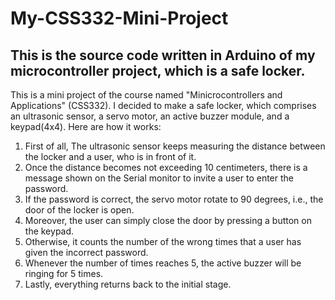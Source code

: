 # My-CSS332-Mini-Project
## This is the source code written in Arduino of my microcontroller project, which is a safe locker.
This is a mini project of the course named "Minicrocontrollers and Applications" (CSS332).
I decided to make a safe locker, which comprises an ultrasonic sensor, a servo motor, an active buzzer module, and a keypad(4x4).
Here are how it works:
1) First of all, The ultrasonic sensor keeps measuring the distance between the locker and a user, who is in front of it.
2) Once the distance becomes not exceeding 10 centimeters, there is a message shown on the Serial monitor to invite a user to enter the password.
3) If the password is correct, the servo motor rotate to 90 degrees, i.e., the door of the locker is open.
4) Moreover, the user can simply close the door by pressing a button on the keypad.
5) Otherwise, it counts the number of the wrong times that a user has given the incorrect password.
6) Whenever the number of times reaches 5, the active buzzer will be ringing for 5 times.
7) Lastly, everything returns back to the initial stage.
